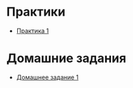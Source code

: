 # Практики
 - [Практика 1](./practice_1)

# Домашние задания
 - [Домашнее задание 1](https://github.com/Mitron57/ash)